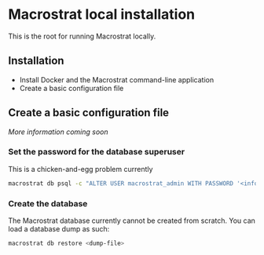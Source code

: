 # Macrostrat local installation

This is the root for running Macrostrat locally.

## Installation

- Install Docker and the Macrostrat command-line application
- Create a basic configuration file

## Create a basic configuration file

_More information coming soon_

### Set the password for the database superuser

This is a chicken-and-egg problem currently

```sh
macrostrat db psql -c "ALTER USER macrostrat_admin WITH PASSWORD '<info>';"
```

### Create the database

The Macrostrat database currently cannot be created from scratch.
You can load a database dump as such:

```sh
macrostrat db restore <dump-file>
```
